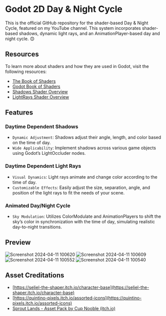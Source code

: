 # Godot 2D Day & Night Cycle
This is the official GitHub repository for the shader-based Day & Night Cycle, featured on my YouTube channel. This system incorporates shader-based shadows, dynamic light rays, and an AnimationPlayer-based day and night cycle. 😊

## Resources
To learn more about shaders and how they are used in Godot, visit the following resources:
- [The Book of Shaders](https://thebookofshaders.com/)
- [Godot Book of Shaders](https://jayaarrgh.itch.io/book-of-shaders-godot)
- [Shadows Shader Overview](https://github.com/christinec-dev/DayNightCycleGodot/blob/main/Shadows_ShaderOverview.md)
- [LightRays Shader Overview](https://github.com/christinec-dev/DayNightCycleGodot/blob/main/LightRays_ShaderOverview.md)
  
## Features
### Daytime Dependent Shadows
- `Dynamic Adjustment`: Shadows adjust their angle, length, and color based on the time of day.
- `Wide Applicability`: Implement shadows across various game objects using Godot’s LightOccluder nodes.

### Daytime Dependent Light Rays
- `Visual Dynamics`: Light rays animate and change color according to the time of day.
- `Customizable Effects`: Easily adjust the size, separation, angle, and position of the light rays to fit the needs of your scene.
  
### Animated Day/Night Cycle
- `Sky Modulation`: Utilizes ColorModulate and AnimationPlayers to shift the sky’s color in synchronization with the time of day, simulating realistic day-to-night transitions.

## Preview
![Screenshot 2024-04-11 100620](https://github.com/christinec-dev/DayNightCycleGodot/assets/87696858/dae55b02-60fb-4d34-9d48-0c3425fe77bc)
![Screenshot 2024-04-11 100609](https://github.com/christinec-dev/DayNightCycleGodot/assets/87696858/d15e3521-8403-480d-aee3-3f9599e0bf48)
![Screenshot 2024-04-11 100552](https://github.com/christinec-dev/DayNightCycleGodot/assets/87696858/d0bcf6a9-2c5c-4ab2-a800-23572bde3e49)
![Screenshot 2024-04-11 100540](https://github.com/christinec-dev/DayNightCycleGodot/assets/87696858/4da2987f-4afc-400c-a8e3-9748f988c3a8)

## Asset Creditations
- [https://seliel-the-shaper.itch.io/character-base](https://seliel-the-shaper.itch.io/character-base)
- [https://quintino-pixels.itch.io/assorted-icons](https://quintino-pixels.itch.io/assorted-icons)
- [Sprout Lands - Asset Pack by Cup Nooble (itch.io)](https://cupnooble.itch.io/sprout-lands-asset-pack)
